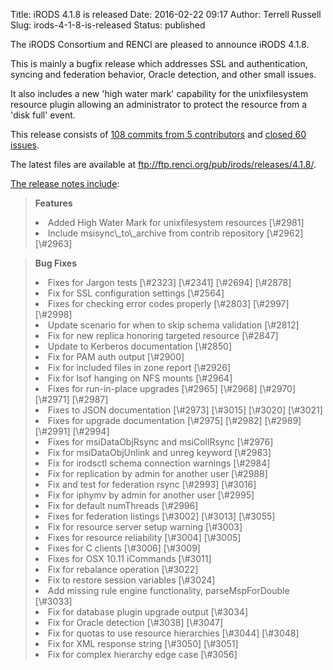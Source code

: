 Title: iRODS 4.1.8 is released
Date: 2016-02-22 09:17
Author: Terrell Russell
Slug: irods-4-1-8-is-released
Status: published

The iRODS Consortium and RENCI are pleased to announce iRODS 4.1.8.

This is mainly a bugfix release which addresses SSL and authentication,
syncing and federation behavior, Oracle detection, and other small
issues.

It also includes a new 'high water mark' capability for the
unixfilesystem resource plugin allowing an administrator to protect the
resource from a 'disk full' event.

This release consists of [108 commits from 5
contributors](https://github.com/irods/irods/compare/4.1.7...4.1.8) and
[closed 60
issues](https://github.com/irods/irods/issues?q=milestone%3A4.1.8).

The latest files are available at
<ftp://ftp.renci.org/pub/irods/releases/4.1.8/>.  
<!--more-->

[The release notes
include](https://docs.irods.org/4.1.8/release_notes/):

> **Features**
>
> <li>
> Added High Water Mark for unixfilesystem resources [\#2981]
>
> </li>
> <li>
> Include msisync\_to\_archive from contrib repository [\#2962] [\#2963]
>
> </li>

> **Bug Fixes**
>
> <li>
> Fixes for Jargon tests [\#2323] [\#2341] [\#2694] [\#2878]
>
> </li>
> <li>
> Fix for SSL configuration settings [\#2564]
>
> </li>
> <li>
> Fixes for checking error codes properly [\#2803] [\#2997] [\#2998]
>
> </li>
> <li>
> Update scenario for when to skip schema validation [\#2812]
>
> </li>
> <li>
> Fix for new replica honoring targeted resource [\#2847]
>
> </li>
> <li>
> Update to Kerberos documentation [\#2850]
>
> </li>
> <li>
> Fix for PAM auth output [\#2900]
>
> </li>
> <li>
> Fix for included files in zone report [\#2926]
>
> </li>
> <li>
> Fix for lsof hanging on NFS mounts [\#2964]
>
> </li>
> <li>
> Fixes for run-in-place upgrades [\#2965] [\#2968] [\#2970] [\#2971]
> [\#2987]
>
> </li>
> <li>
> Fixes to JSON documentation [\#2973] [\#3015] [\#3020] [\#3021]
>
> </li>
> <li>
> Fixes for upgrade documentation [\#2975] [\#2982] [\#2989] [\#2991]
> [\#2994]
>
> </li>
> <li>
> Fixes for msiDataObjRsync and msiCollRsync [\#2976]
>
> </li>
> <li>
> Fix for msiDataObjUnlink and unreg keyword [\#2983]
>
> </li>
> <li>
> Fix for irodsctl schema connection warnings [\#2984]
>
> </li>
> <li>
> Fix for replication by admin for another user [\#2988]
>
> </li>
> <li>
> Fix and test for federation rsync [\#2993] [\#3016]
>
> </li>
> <li>
> Fix for iphymv by admin for another user [\#2995]
>
> </li>
> <li>
> Fix for default numThreads [\#2996]
>
> </li>
> <li>
> Fixes for federation listings [\#3002] [\#3013] [\#3055]
>
> </li>
> <li>
> Fix for resource server setup warning [\#3003]
>
> </li>
> <li>
> Fixes for resource reliability [\#3004] [\#3005]
>
> </li>
> <li>
> Fixes for C clients [\#3006] [\#3009]
>
> </li>
> <li>
> Fixes for OSX 10.11 iCommands [\#3011]
>
> </li>
> <li>
> Fix for rebalance operation [\#3022]
>
> </li>
> <li>
> Fix to restore session variables [\#3024]
>
> </li>
> <li>
> Add missing rule engine functionality, parseMspForDouble [\#3033]
>
> </li>
> <li>
> Fix for database plugin upgrade output [\#3034]
>
> </li>
> <li>
> Fix for Oracle detection [\#3038] [\#3047]
>
> </li>
> <li>
> Fix for quotas to use resource hierarchies [\#3044] [\#3048]
>
> </li>
> <li>
> Fix for XML response string [\#3050] [\#3051]
>
> </li>
> <li>
> Fix for complex hierarchy edge case [\#3056]
>
> </li>

